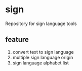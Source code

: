 # sign
Repository for sign language tools

## feature
1. convert text to sign language
2. multiple sign language origin
3. sign language alphabet list
